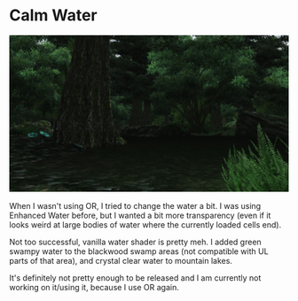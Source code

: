 # Calm Water

![Example Image](image.jpg)

When I wasn't using OR, I tried to change the water a bit. I was using Enhanced Water before, but I wanted a bit more transparency (even if it looks weird at large bodies of water where the currently loaded cells end).

Not too successful, vanilla water shader is pretty meh. I added green swampy water to the blackwood swamp areas (not compatible with UL parts of that area), and crystal clear water to mountain lakes.

It's definitely not pretty enough to be released and I am currently not working on it/using it, because I use OR again.

